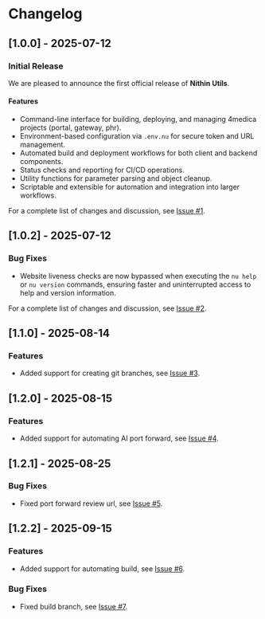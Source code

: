 # Changelog

## [1.0.0] - 2025-07-12

### Initial Release

We are pleased to announce the first official release of **Nithin Utils**.

#### Features

- Command-line interface for building, deploying, and managing 4medica projects (portal, gateway, phr).
- Environment-based configuration via `.env.nu` for secure token and URL management.
- Automated build and deployment workflows for both client and backend components.
- Status checks and reporting for CI/CD operations.
- Utility functions for parameter parsing and object cleanup.
- Scriptable and extensible for automation and integration into larger workflows.

For a complete list of changes and discussion, see [Issue #1](https://github.com/codebynithin/nithin-utils/issues/1).

## [1.0.2] - 2025-07-12

### Bug Fixes

- Website liveness checks are now bypassed when executing the `nu help` or `nu version` commands, ensuring faster and uninterrupted access to help and version information.

For a complete list of changes and discussion, see [Issue #2](https://github.com/codebynithin/nithin-utils/issues/2).

## [1.1.0] - 2025-08-14

### Features

- Added support for creating git branches, see [Issue #3](https://github.com/codebynithin/nithin-utils/issues/3).

## [1.2.0] - 2025-08-15

### Features

- Added support for automating AI port forward, see [Issue #4](https://github.com/codebynithin/nithin-utils/issues/4).

## [1.2.1] - 2025-08-25

### Bug Fixes

- Fixed port forward review url, see [Issue #5](https://github.com/codebynithin/nithin-utils/issues/5).

## [1.2.2] - 2025-09-15

### Features

- Added support for automating build, see [Issue #6](https://github.com/codebynithin/nithin-utils/issues/6).

### Bug Fixes

- Fixed build branch, see [Issue #7](https://github.com/codebynithin/nithin-utils/issues/7).
